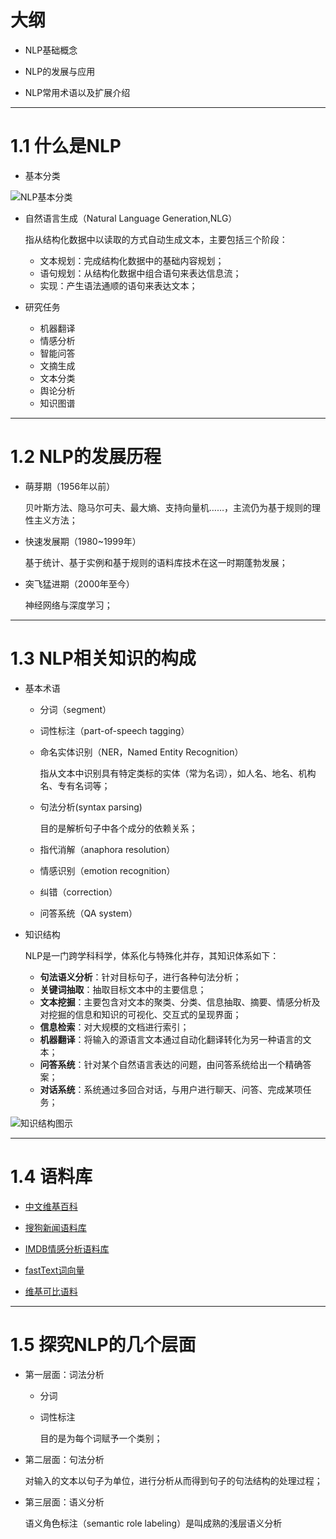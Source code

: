 # 大纲

- NLP基础概念

- NLP的发展与应用

- NLP常用术语以及扩展介绍

---

# 1.1 什么是NLP

- 基本分类

![NLP基本分类](https://i.loli.net/2019/08/26/9Lmo7Up4OQXg1Hd.png)

- 自然语言生成（Natural Language Generation,NLG）

	指从结构化数据中以读取的方式自动生成文本，主要包括三个阶段：

	- 文本规划：完成结构化数据中的基础内容规划；
	- 语句规划：从结构化数据中组合语句来表达信息流；
	- 实现：产生语法通顺的语句来表达文本；

- 研究任务

	- 机器翻译
	- 情感分析
	- 智能问答
	- 文摘生成
	- 文本分类
	- 舆论分析
	- 知识图谱

---

# 1.2 NLP的发展历程

- 萌芽期（1956年以前）

	贝叶斯方法、隐马尔可夫、最大熵、支持向量机……，主流仍为基于规则的理性主义方法；

- 快速发展期（1980~1999年）

	基于统计、基于实例和基于规则的语料库技术在这一时期蓬勃发展；

- 突飞猛进期（2000年至今）

	神经网络与深度学习；

---

# 1.3 NLP相关知识的构成

- 基本术语

	- 分词（segment）
	- 词性标注（part-of-speech tagging）
	- 命名实体识别（NER，Named Entity Recognition）

		指从文本中识别具有特定类标的实体（常为名词），如人名、地名、机构名、专有名词等；

	- 句法分析(syntax parsing)

		目的是解析句子中各个成分的依赖关系；

	- 指代消解（anaphora resolution）
	- 情感识别（emotion recognition）
	- 纠错（correction）
	- 问答系统（QA system）
- 知识结构

	NLP是一门跨学科科学，体系化与特殊化并存，其知识体系如下：

	- **句法语义分析**：针对目标句子，进行各种句法分析；
	- **关键词抽取**：抽取目标文本中的主要信息；
	- **文本挖掘**：主要包含对文本的聚类、分类、信息抽取、摘要、情感分析及对挖掘的信息和知识的可视化、交互式的呈现界面；
	- **信息检索**：对大规模的文档进行索引；
	- **机器翻译**：将输入的源语言文本通过自动化翻译转化为另一种语言的文本；
	- **问答系统**：针对某个自然语言表达的问题，由问答系统给出一个精确答案；
	- **对话系统**：系统通过多回合对话，与用户进行聊天、问答、完成某项任务；

![知识结构图示](https://i.loli.net/2019/08/26/LBWhK5q8V4Zd6JF.png)

---

# 1.4 语料库

- [中文维基百科](https://dumps.wikimedia.org/zhwiki)

- [搜狗新闻语料库](https://download.labs.sogou.com/resource/ca.php)

- [IMDB情感分析语料库](https://www.kaggle.com/tmdb/tmdb-movie-metadata)

- [fastText词向量](https://fasttext.cc/docs/en/pretrained-vectors.html)

- [维基可比语料](https://linguatools.org/tools/corpora/wikipedia-comparable-corpora/)

---

# 1.5 探究NLP的几个层面

- 第一层面：词法分析

	- 分词

	- 词性标注

		目的是为每个词赋予一个类别；

- 第二层面：句法分析

	对输入的文本以句子为单位，进行分析从而得到句子的句法结构的处理过程；

- 第三层面：语义分析

	语义角色标注（semantic role labeling）是叫成熟的浅层语义分析
